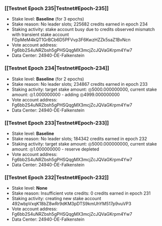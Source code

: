 ### [[Testnet Epoch 235|Testnet#Epoch-235]]
* Stake level: **Baseline** (for 3 epochs)
* Stake reason: No leader slots; 225682 credits earned in epoch 234
* Staking activity: stake account busy due to credits observed mismatch with transient stake account FDpMeM4kQT1GrBCb6D5PFVvp3F6KwzHZZk5saZ1BvNcn
* Vote account address: Fg6bb2S4uNRZbsh5gPHSQqgMX3mcjZcJQVaGKrpm4Yw7
* Data Center: 24940-DE-Falkenstein
### [[Testnet Epoch 234|Testnet#Epoch-234]]
* Stake level: **Baseline** (for 2 epochs)
* Stake reason: No leader slots; 234867 credits earned in epoch 233
* Staking activity: target stake amount: ◎5000.000000000, current stake amount: ◎1.000000000 - adding ◎4999.000000000
* Vote account address: Fg6bb2S4uNRZbsh5gPHSQqgMX3mcjZcJQVaGKrpm4Yw7
* Data Center: 24940-DE-Falkenstein
### [[Testnet Epoch 233|Testnet#Epoch-233]]
* Stake level: **Baseline**
* Stake reason: No leader slots; 184342 credits earned in epoch 232
* Staking activity: target stake amount: ◎5000.000000000, current stake amount: ◎1.000000000 - reserve depleted
* Vote account address: Fg6bb2S4uNRZbsh5gPHSQqgMX3mcjZcJQVaGKrpm4Yw7
* Data Center: 24940-DE-Falkenstein
### [[Testnet Epoch 232|Testnet#Epoch-232]]
* Stake level: **None**
* Stake reason: Insufficient vote credits: 0 credits earned in epoch 231
* Staking activity: creating new stake account 492wbpVxqK18bZ8wRr9dKM3pDTS9kmUhYM517p9vuVP3
* Vote account address: Fg6bb2S4uNRZbsh5gPHSQqgMX3mcjZcJQVaGKrpm4Yw7
* Data Center: 24940-DE-Falkenstein